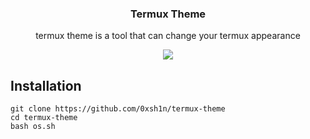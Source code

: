 <h3 align="center">   
   Termux Theme
   </h3> 
 <p align="center"> 
 termux theme is a tool that can change your termux appearance
 </p> 
<p align="center">
<img src="https://cdn.discordapp.com/attachments/1175528789619511366/1187700341693759559/Screenshot_2023_1222_181645.png?ex=6597d723&is=65856223&hm=208a2cdda7e5b21011bf42517194d63b0b7363fe453f8ab35a5d785d7f98d119&">
</p>

 <h2>Installation</h2> 

 ``` 
 git clone https://github.com/0xsh1n/termux-theme
 cd termux-theme
 bash os.sh
 ``` 

